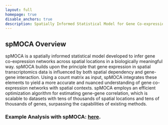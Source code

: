```yaml
---
layout: full
homepage: true
disable_anchors: true
description: Spatially Informed Statistical Model for Gene Co-expression Analysis in Spatial Transcriptomics
---
```

## spMOCA Overview
spMOCA is a spatially informed statistical model developed to infer gene co-expression networks across spatial locations in a biologically meaningful way. spMOCA builds upon the principle that gene expression in spatial transcriptomics data is influenced by both spatial dependency and gene-gene interaction. Using a count matrix as input, spMOCA integrates these elements to yield a more accurate and nuanced understanding of gene co-expression networks with spatial contexts. spMOCA employs an efficient optimization algorithm for estimating gene-gene correlation, which is scalable to datasets with tens of thousands of spatial locations and tens of thousands of genes, surpassing the capabilities of existing methods.

### Example Analysis with spMOCA: [here](https://yma-lab.github.io/spMOCA/documentation/04_spMOCA_Example.html).
